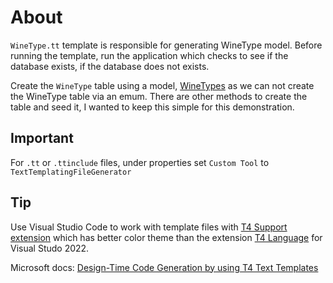 ﻿# About

`WineType.tt` template is responsible for generating WineType model. Before running the template, run the application which checks to see if the database exists, if the database does not exists.

Create the `WineType` table using a model, [WineTypes](WineTypes.cs) as we can not create the WineType table via an emum. There are other methods to create the table and seed it, I wanted to keep this simple for this demonstration.

## Important

For `.tt` or `.ttinclude` files, under properties set `Custom Tool` to `TextTemplatingFileGenerator`

## Tip

Use Visual Studio Code to work with template files with [T4 Support extension](https://marketplace.visualstudio.com/items?itemName=zbecknell.t4-support) which has better color theme than the extension [T4 Language](https://marketplace.visualstudio.com/items?itemName=bricelam.T4Language) for Visual Studo 2022.

Microsoft docs: [Design-Time Code Generation by using T4 Text Templates](https://learn.microsoft.com/en-us/visualstudio/modeling/design-time-code-generation-by-using-t4-text-templates?view=vs-2022&tabs=csharp)



